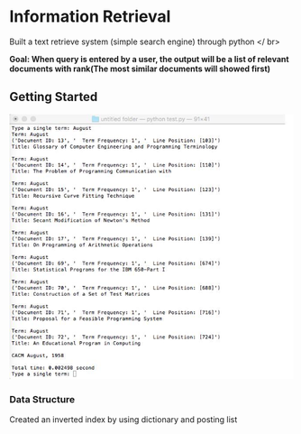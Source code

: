 # Information Retrieval

Built a text retrieve system (simple search engine) through python </ br>

**Goal:  When query is entered by a user, the output will be a list of relevant documents with rank(The most similar documents will showed first)**


## Getting Started





![alt text](https://github.com/wing9413/Python_InformationRetrieval/blob/master/Pictures/result.png)


### Data Structure

Created an inverted index by using dictionary and posting list





